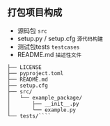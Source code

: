 ## 打包项目构成 

- 源码包
   ```src```
- setup.py / setup.cfg
   ```源代码构建```
- 测试包tests
    ```testcases```
- README.md
  ```描述性文件```
  
````packaging_tutorial/
├── LICENSE
├── pyproject.toml
├── README.md
├── setup.cfg
├── src/
│   └── example_package/
│       ├── __init__.py
│       └── example.py
└── tests/````  